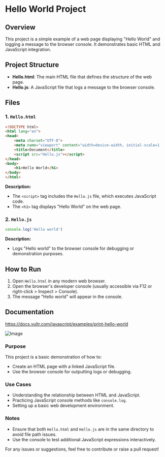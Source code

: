 # Hello World Project

## Overview
This project is a simple example of a web page displaying "Hello World" and logging a message to the browser console. It demonstrates basic HTML and JavaScript integration.

## Project Structure
- **Hello.html**: The main HTML file that defines the structure of the web page.
- **Hello.js**: A JavaScript file that logs a message to the browser console.

## Files

### 1. `Hello.html`

```html
<!DOCTYPE html>
<html lang="en">
<head>
    <meta charset="UTF-8">
    <meta name="viewport" content="width=device-width, initial-scale=1.0">
    <title>Document</title>
    <script src="Hello.js"></script>
</head>
<body>
    <h1>Hello World</h1>
</body>
</html>
```

**Description:**
- The `<script>` tag includes the `Hello.js` file, which executes JavaScript code.
- The `<h1>` tag displays "Hello World" on the web page.

### 2. `Hello.js`

```javascript
console.log('Hello world')
```

**Description:**
- Logs "Hello world" to the browser console for debugging or demonstration purposes.

## How to Run
1. Open `Hello.html` in any modern web browser.
2. Open the browser's developer console (usually accessible via F12 or right-click > Inspect > Console).
3. The message "Hello world" will appear in the console.

## Documentation

https://docs.vultr.com/javascript/examples/print-hello-world


![Image](https://github.com/user-attachments/assets/72617e68-9a49-41e0-93b7-44dbcd5d0cb6)


### Purpose
This project is a basic demonstration of how to:
- Create an HTML page with a linked JavaScript file.
- Use the browser console for outputting logs or debugging.

### Use Cases
- Understanding the relationship between HTML and JavaScript.
- Practicing JavaScript console methods like `console.log`.
- Setting up a basic web development environment.

### Notes
- Ensure that both `Hello.html` and `Hello.js` are in the same directory to avoid file path issues.
- Use the console to test additional JavaScript expressions interactively.


For any issues or suggestions, feel free to contribute or raise a pull request!
